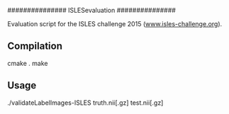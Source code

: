 ###############
ISLESevaluation
###############

Evaluation script for the ISLES challenge 2015 (www.isles-challenge.org).

Compilation
-----------
cmake .
make

Usage
-----
./validateLabelImages-ISLES truth.nii[.gz] test.nii[.gz]
